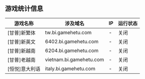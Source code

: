 ## 游戏统计信息

游戏名称  | 涉及域名 | IP | 运行状态
---|---|---|---
[甘普]新繁体 | tw.bi.gamehetu.com | - |关闭 
[甘普]新英文 | 6402.bi.gamehetu.com | - |关闭 
[甘普]新越南 | 6204.bi.gamehetu.com | - |关闭 
[甘普]老越南 | vietnam.bi.gamehetu.com | - |关闭 
[恒悦]意大利语 | italy.bi.gamehetu.com | - |关闭 